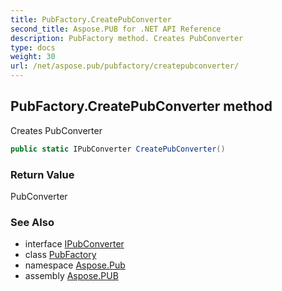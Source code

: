 ```yaml
---
title: PubFactory.CreatePubConverter
second_title: Aspose.PUB for .NET API Reference
description: PubFactory method. Creates PubConverter
type: docs
weight: 30
url: /net/aspose.pub/pubfactory/createpubconverter/
---
```

## PubFactory.CreatePubConverter method

Creates PubConverter

```csharp
public static IPubConverter CreatePubConverter()
```

### Return Value

PubConverter

### See Also

* interface [IPubConverter](../../ipubconverter/)
* class [PubFactory](../)
* namespace [Aspose.Pub](../../pubfactory/)
* assembly [Aspose.PUB](../../../)


